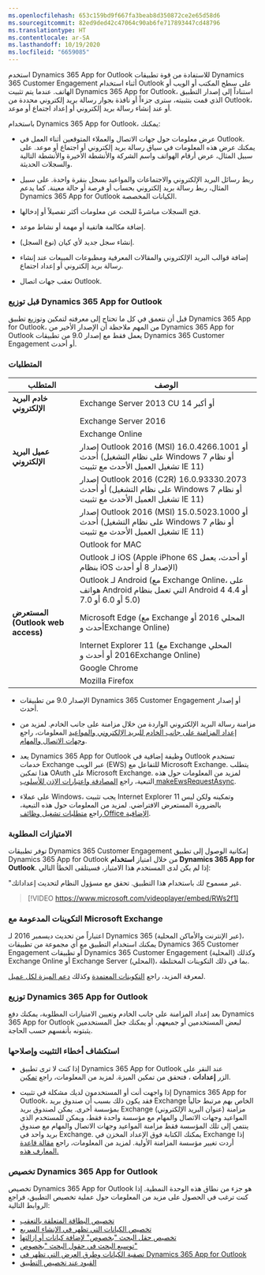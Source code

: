 ```yaml
---
ms.openlocfilehash: 653c159bd9f667fa3beab8d350872ce2e65d58d6
ms.sourcegitcommit: 82ed9ded42c47064c90ab6fe717893447cd48796
ms.translationtype: HT
ms.contentlocale: ar-SA
ms.lasthandoff: 10/19/2020
ms.locfileid: "6659085"
---
```

استخدم Dynamics 365 App for Outlook للاستفادة من قوة تطبيقات Dynamics 365 Customer Engagement أثناء استخدام Outlook على سطح المكتب أو الويب أو الهاتف. عندما يتم تثبيت Dynamics 365 App for Outlook، استناداً إلى إصدار التطبيق الذي قمت بتثبيته، سترى جزءاً أو نافذة بجوار رسالة بريد إلكتروني محددة من Outlook، أو عند إنشاء رسالة بريد إلكتروني أو إعداد اجتماع أو موعد.

باستخدام Dynamics 365 App for Outlook، يمكنك:

- عرض معلومات حول جهات الاتصال والعملاء المتوقعين أثناء العمل في Outlook. يمكنك عرض هذه المعلومات في سياق رسالة بريد إلكتروني أو اجتماع أو موعد. على سبيل المثال، عرض أرقام الهواتف واسم الشركة والأنشطة الأخيرة والأنشطة التالية والسجلات الحديثة.

- ربط رسائل البريد الإلكتروني والاجتماعات والمواعيد بسجل بنقرة واحدة. على سبيل المثال، ربط رسالة بريد إلكتروني بحساب أو فرصة أو حالة معينة. كما يدعم Dynamics 365 App for Outlook الكيانات المخصصة.

- فتح السجلات مباشرةً للبحث عن معلومات أكثر تفصيلاً أو إدخالها.

- إضافة مكالمة هاتفية أو مهمة أو نشاط موعد.

- إنشاء سجل جديد لأي كيان (نوع السجل).

- إضافة قوالب البريد الإلكتروني والمقالات المعرفية ومطبوعات المبيعات عند إنشاء رسالة بريد إلكتروني أو إعداد اجتماع.

- تعقب جهات اتصال Outlook.

### <a name="before-you-deploy-the-dynamics-365-app-for-outlook"></a>قبل توزيع Dynamics 365 App for Outlook

قبل أن نتعمق في كل ما تحتاج إلى معرفته لتمكين وتوزيع تطبيق Dynamics 365 App for Outlook، من المهم ملاحظة أن الإصدار الأخير من Dynamics 365 App for Outlook يعمل فقط مع إصدار 9.0 من تطبيقات Dynamics 365 Customer Engagement أو أحدث.

### <a name="requirements"></a>المتطلبات

| **المتطلب**                   |    **الوصف**     |
|-----------------------------------|-----------------------------------|
| **خادم البريد الإلكتروني**                  | Exchange Server 2013 CU 14 أو أكبر |
|                                   | Exchange Server 2016          |
|                                   | Exchange Online               |
| **عميل البريد الإلكتروني**                  | إصدار Outlook 2016 (MSI) 16.0.4266.1001 أو أحدث (على نظام التشغيل Windows 7 أو نظام تشغيل العميل الأحدث مع تثبيت IE 11) |                   
|                                   | إصدار Outlook 2016 (C2R) 16.0.93330.2073 أو أحدث (على نظام التشغيل Windows 7 أو نظام تشغيل العميل الأحدث مع تثبيت IE 11)                  |
|                                   | إصدار Outlook 2016 (MSI) 15.0.5023.1000 أو أحدث (على نظام التشغيل Windows 7 أو نظام تشغيل العميل الأحدث مع تثبيت IE 11)                  |
|                                   | Outlook for MAC               |
|                                   | Outlook لـ iOS (Apple iPhone 6S أو أحدث، يعمل بنظام iOS الإصدار 8 أو أحدث)     |
|                                   | Outlook لـ Android (مع Exchange Online، على هواتف Android التي تعمل بنظام Android 4 4.4 أو 5.0 أو 6.0 أو 7.0)        |
| **المستعرض (Outlook web access)**  | Microsoft Edge (مع Exchange المحلي 2016 أو أحدث وExchange Online)              |
|                                   | Internet Explorer 11 (مع Exchange المحلي 2016 أو أحدث وExchange Online)   |
|                                   | Google Chrome                 |
|                                   | Mozilla Firefox               |


- الإصدار 9.0 من تطبيقات Dynamics 365 Customer Engagement أو إصدار أحدث.

- مزامنة رسالة البريد الإلكتروني الواردة من خلال مزامنة على جانب الخادم. لمزيد من المعلومات، راجع [‎إعداد المزامنة على جانب الخادم للبريد الإلكتروني والمواعيد وجهات الاتصال والمهام](https://docs.microsoft.com/dynamics365/customer-engagement/admin/set-up-server-side-synchronization-of-email-appointments-contacts-and-tasks).

- يعد Dynamics 365 App for Outlook وظيفة إضافية في Outlook تستخدم خدمات Exchange عبر الويب (EWS) للتفاعل مع Microsoft Exchange. يتطلب هذا تمكين OAuth على Microsoft Exchange. لمزيد من المعلومات حول هذه التبعية، راجع [المصادقة واعتبارات الإذن للأسلوب makeEwsRequestAsync](https://docs.microsoft.com/outlook/add-ins/web-services#authentication-and-permission-considerations-for-the-makeewsrequestasync-method).

- على عملاء Windows، يجب تثبيت Internet Explorer 11 وتمكينه ولكن ليس بالضرورة المستعرض الافتراضي. لمزيد من المعلومات حول هذه التبعية، راجع [متطلبات تشغيل وظائف Office الإضافية](https://docs.microsoft.com/office/dev/add-ins/concepts/requirements-for-running-office-add-ins#client-requirements-windows-desktop-and-tablet).

### <a name="required-privileges"></a>الامتيازات المطلوبة

توفر تطبيقات Dynamics 365 Customer Engagement إمكانية الوصول إلى تطبيق Dynamics 365 App for Outlook من خلال امتياز **استخدام Dynamics 365 App for Outlook**. إذا لم يكن لدى المستخدم هذا الامتياز، فسيتلقى الخطأ التالي:

"غير مسموح لك باستخدام هذا التطبيق. تحقق مع مسؤول النظام لتحديث إعداداتك.

> [!VIDEO https://www.microsoft.com/videoplayer/embed/RWs2f1]

### <a name="supported-configurations-with-microsoft-exchange"></a>التكوينات المدعومة مع Microsoft Exchange

اعتباراً من تحديث ديسمبر 2016 لـ Dynamics 365 (عبر الإنترنت والأماكن المحلية)، يمكنك استخدام التطبيق مع أي مجموعة من تطبيقات Dynamics 365 Customer Engagement أو تطبيقات Dynamics 365 Customer Engagement (المحلية) وكذلك Exchange Online أو Exchange Server (المحلي)، بما في ذلك التكوينات المختلطة.

لمعرفة المزيد، راجع [التكوينات المعتمدة](https://docs.microsoft.com/dynamics365/customer-engagement/outlook-app/deploy-dynamics-365-app-for-outlook#supported-configurations-with-microsoft-exchange) وكذلك [دعم الميزة لكل عميل](https://docs.microsoft.com/dynamics365/customer-engagement/outlook-app/deploy-dynamics-365-app-for-outlook#feature-support-per-client).

### <a name="deploying-the-dynamics-365-app-for-outlook"></a>توزيع Dynamics 365 App for Outlook

بعد إعداد المزامنة على جانب الخادم وتعيين الامتيازات المطلوبة، يمكنك دفع Dynamics 365 App for Outlook لبعض المستخدمين أو جميعهم، أو يمكنك جعل المستخدمين يثبتونه بأنفسهم حسب الحاجة.

### <a name="troubleshooting-installation-problems"></a>استكشاف أخطاء التثبيت وإصلاحها

- إذا كنت لا ترى تطبيق Dynamics 365 App for Outlook عند النقر على الزر **إعدادات** ، فتحقق من تمكين الميزة. لمزيد من المعلومات، راجع [تمكين](https://docs.microsoft.com/dynamics365/customer-engagement/outlook-app/deploy-dynamics-365-app-for-outlook#enable).

- إذا واجهت أنت أو المستخدمون لديك مشكلة في تثبيت Dynamics 365 App for Outlook، فقد يكون ذلك بسبب أن صندوق بريد Exchange الخاص بهم مرتبط حالياً بمؤسسة أخرى. يمكن لصندوق بريد Exchange (عنوان البريد الإلكتروني) مزامنة المواعيد وجهات الاتصال والمهام مع مؤسسة واحدة فقط، ويمكن للمستخدم الذي ينتمي إلى تلك المؤسسة فقط مزامنة المواعيد وجهات الاتصال والمهام مع صندوق بريد واحد في Exchange. يمكنك الكتابة فوق الإعداد المخزن في Exchange إذا أردت تغيير مؤسسة المزامنة الأولية. لمزيد من المعلومات، راجع [مقالة قاعدة المعارف هذه.](https://support.microsoft.com/help/3211627/incomingemailrejected-error-when-attempting-to-install-dynamics-365-app-for-outlook)

### <a name="customizing-the-dynamics-365-app-for-outlook"></a>تخصيص Dynamics 365 App for Outlook

تخصيص Dynamics 365 App for Outlook هو جزء من نطاق هذه الوحدة النمطية. إذا كنت ترغب في الحصول على مزيد من المعلومات حول عملية تخصيص التطبيق، فراجع الروابط التالية:

- [تخصيص البطاقة المتعلقة بالتعقب](https://docs.microsoft.com/dynamics365/customer-engagement/outlook-app/customize-the-track-regarding-card)
- [تخصيص الكيانات التي تظهر في الإنشاء السريع](https://docs.microsoft.com/dynamics365/customer-engagement/outlook-app/add-a-custom-entity-to-quick-create)
- [تخصيص حقل البحث "بخصوص" لإضافة كيانات أو إزالتها](https://docs.microsoft.com/dynamics365/customer-engagement/outlook-app/enable-a-custom-entity-to-appear-in-the-regarding-lookup)
- [توسيع البحث في حقول البحث "بخصوص"](https://docs.microsoft.com/dynamics365/customer-engagement/outlook-app/search-on-custom-field-regarding-lookup)
- [تصفية الكيانات وطرق العرض التي تظهر في Dynamics 365 App for Outlook](https://docs.microsoft.com/dynamics365/customer-engagement/outlook-app/filter-entities-and-views)
- [القيود عند تخصيص التطبيق](https://docs.microsoft.com/dynamics365/customer-engagement/outlook-app/limitations-when-customizing-app-for-outlook)
